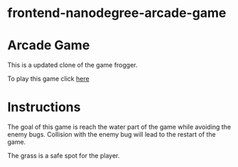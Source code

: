 frontend-nanodegree-arcade-game
===============================


Arcade Game
===============================

This is a updated clone of the game frogger.

To play this game click [here](https://kenny1995.github.io/arcade-game/
)

Instructions
===============================

The goal of this game is reach the water part of the game while avoiding the enemy bugs.
Collision with the enemy bug will lead to the restart of the game.

The grass is a safe spot for the player.

